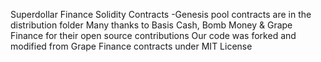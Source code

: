 Superdollar Finance Solidity Contracts
    -Genesis pool contracts are in the distribution folder
    Many thanks to Basis Cash, Bomb Money & Grape Finance for their open source contributions 
    Our code was forked and modified from Grape Finance contracts under MIT License 
